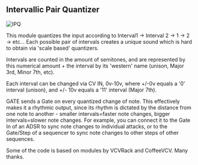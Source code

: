 ## Intervallic Pair Quantizer

![IPQ](https://github.com/CuteFoxModules/CuteFoxModules/tree/master/images/IPQ.jpg)

This module quantizes the input according to Interval1 -> Interval 2 -> 1 -> 2 -> etc...
Each possible pair of intervals creates a unique sound which is hard to obtain via 'scale based' quantizers.

Intervals are counted in the amount of semitones, and are represented by this numerical amount + the interval by its 'western' name (unison, Major 3rd, Minor 7th, etc).

Each interval can be changed via CV IN, 0v-10v, where +/-0v equals a '0' interval (unison), and +/- 10v equals a '11' interval (Major 7th).

GATE sends a Gate on every quantized change of note.
This effectively makes it a rhythmic output, since its rhythm is dictated by the distance from one note to another - smaller intervals=faster note changes, bigger intervals=slower note changes.
For example, you can connect it to the Gate In of an ADSR to sync note changes to individual attacks, or to the Gate/Step of a sequencer to sync note changes to other steps of other sequences.


Some of the code is based on modules by VCVRack and CoffeeVCV. Many thanks.

